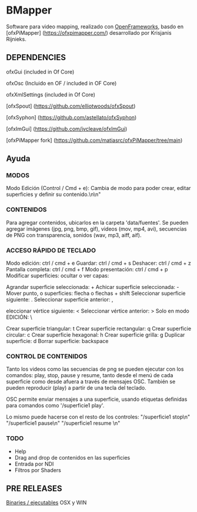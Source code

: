 # BMapper
Software para video mapping, realizado con [OpenFrameworks](https://openframeworks.cc/), basdo en [ofxPiMapper] (https://ofxpimapper.com/) desarrollado por Krisjanis Rijnieks. 


## DEPENDENCIES ##

ofxGui (included in Of Core)

ofxOsc (Incluido en OF / included in OF Core)

ofxXmlSettings (included in Of Core)

[ofxSpout] (https://github.com/elliotwoods/ofxSpout)

[ofxSyphon] (https://github.com/astellato/ofxSyphon)

[ofxImGui] (https://github.com/jvcleave/ofxImGui)

[ofxPiMapper fork] (https://github.com/matiasrc/ofxPiMapper/tree/main) 


## Ayuda ##

### MODOS ###
                        
Modo Edición (Control / Cmd + e): Cambia de modo para poder crear, editar superficies y definir su contenido.\n\n"
                        
### CONTENIDOS ###
Para agregar contenidos, ubicarlos en la carpeta 'data/fuentes'. Se pueden agregar imágenes (jpg, png, bmp, gif), videos (mov, mp4, avi), secuencias de PNG con transparencia, sonidos (wav, mp3, aiff, aif).

### ACCESO RÁPIDO DE TECLADO ###
Modo edición: ctrl / cmd + e
Guardar: ctrl / cmd + s
Deshacer: ctrl / cmd + z
Pantalla completa: ctrl / cmd + f
Modo presentación: ctrl / cmd + p
Modificar superficies:
ocultar o ver capas:
                        
                    
Agrandar superficie seleccionada: +
Achicar superficie seleccionada: -                          
Mover punto, o superficies: flecha o flechas + shift
Seleccionar superficie siguiente:  .
Seleccionar superficie anterior:  ,

eleccionar vértice siguiente:  <
Seleccionar vértice anterior:  >
Solo en modo EDICIÓN: \

Crear superficie triangular: t
Crear superficie rectangular: q
Crear superficie circular: c
Crear superficie hexagonal: h
Crear superficie grilla: g
Duplicar superficie: d
Borrar superficie: backspace
                        
### CONTROL DE CONTENIDOS ###
Tanto los videos como las secuencias de png se pueden ejecutar con los comandos: play, stop, pause y resume, tanto desde el menú de cada superficie como desde afuera a través de mensajes OSC.
También se pueden reproducir (play) a partir de una tecla del teclado.
                        
OSC permite enviar mensajes a una superficie, usando etiquetas definidas para comandos como '/superficie1 play'. 

Lo mismo puede hacerse con el resto de los controles:
                        "/superficie1 stop\n"
                        "/superficie1 pause\n"
                        "/superficie1 resume \n"

### TODO ###

- Help
- Drag and drop de contenidos en las superficies
- Entrada por NDI
- Filtros por Shaders

## PRE RELEASES ##
[Binaries / ejecutables](https://github.com/matiasrc/BBlobTracker-lite/releases/tag/v.0.1) OSX y WIN
